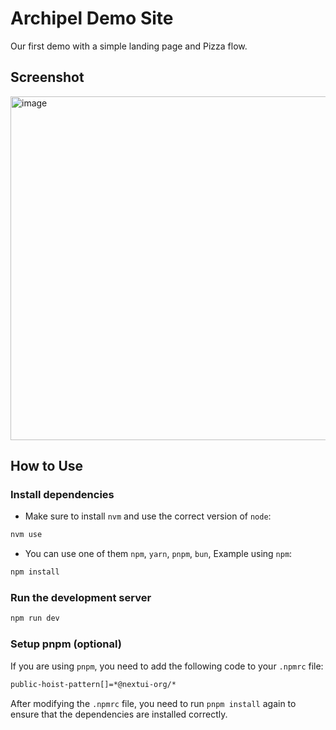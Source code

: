 # Archipel Demo Site

Our first demo with a simple landing page and Pizza flow.

## Screenshot

<img width="550" alt="image" src="https://github.com/user-attachments/assets/02ad0aa0-3d07-4a64-9515-737f19d22486">

## How to Use

### Install dependencies

* Make sure to install `nvm` and use the correct version of `node`:

```bash
nvm use
```

* You can use one of them `npm`, `yarn`, `pnpm`, `bun`, Example using `npm`:

```bash
npm install
```

### Run the development server

```bash
npm run dev
```

### Setup pnpm (optional)

If you are using `pnpm`, you need to add the following code to your `.npmrc` file:

```bash
public-hoist-pattern[]=*@nextui-org/*
```

After modifying the `.npmrc` file, you need to run `pnpm install` again to ensure that the dependencies are installed correctly.
